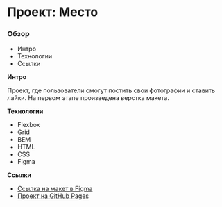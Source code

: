 # Проект: Место

### Обзор

- Интро
- Технологии
- Ссылки

**Интро**

Проект, где пользователи смогут постить свои фотографии и ставить лайки. На первом этапе произведена верстка макета.

**Технологии**

- Flexbox
- Grid
- BEM
- HTML
- CSS
- Figma

**Ссылки**

- [Ссылка на макет в Figma](https://www.figma.com/file/2cn9N9jSkmxD84oJik7xL7/JavaScript.-Sprint-4?node-id=0%3A1)
- [Проект на GitHub Pages](https://dessnick.github.io/mesto-project/)
